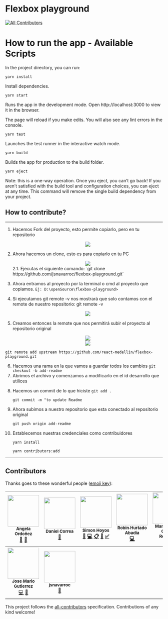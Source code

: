 # Flexbox playground

[![All Contributors](https://img.shields.io/badge/all_contributors-9-orange.svg?style=flat-square)](#contributors)

# How to run the app - Available Scripts

In the project directory, you can run:

```
yarn install
```

Install dependencies.

```
yarn start
```

Runs the app in the development mode.
Open http://localhost:3000 to view it in the browser.

The page will reload if you make edits.
You will also see any lint errors in the console.

```
yarn test
```

Launches the test runner in the interactive watch mode.

```
yarn build
```

Builds the app for production to the build folder.

```
yarn eject
```

Note: this is a one-way operation. Once you eject, you can’t go back!
If you aren’t satisfied with the build tool and configuration choices, you can eject at any time. This command will remove the single build dependency from your project.

## How to contribute?

---

1. Hacemos Fork del proyecto, esto permite copiarlo, pero en tu repositorio

   <center><img src="https://i.postimg.cc/1tjmDCgk/Screenshot_3.png"/></center>

2. Ahora hacemos un clone, esto es para copiarlo en tu PC

   <center><img src="https://i.postimg.cc/FKhHvJ5B/image.png"/></center>
   2.1.	Ejecutas el siguiente comando: 
    `git clone https://github.com/jsnavarroc/flexbox-playground.git`

3. Ahora entramos al proyecto por la terminal o cmd al proyecto que copiamos.
   `Ej: D:\openSource\flexbox-playground>`

4. Si ejecutamos git remote -v nos mostrará que solo contamos con el remote de nuestro repositorio:
   git remote -v

   <center><img src="https://i.postimg.cc/Tww2LMPj/image.png"/></center>

5. Creamos entonces la remote que nos permitirá subir el proyecto al repositorio original

   <center><img src="https://i.postimg.cc/SKVNxNmN/image.png"/></center>
   <center><img src="https://i.postimg.cc/1XV9BGwf/image.png"/></center>

`git remote add upstream https://github.com/react-medellin/flexbox-playground.git`

6. Hacemos una rama en la que vamos a guardar todos los cambios
   `git checkout -b add-readme`
7. Abrimos el archivo y comenzamos a modificarlo en el id desarrollo que utilices

8) Hacemos un commit de lo que hiciste
   `git add .`

   `git commit -m "to update Readme`

9) Ahora subimos a nuestro repositorio que esta conectado al repositorio original

   `git push origin add-readme`

10) Establecemos nuestras credenciales como contribuidores

    `yarn install`

    `yarn contributors:add`

---

## Contributors

Thanks goes to these wonderful people ([emoji key](https://github.com/kentcdodds/all-contributors#emoji-key)):

<!-- ALL-CONTRIBUTORS-LIST:START - Do not remove or modify this section -->
<!-- prettier-ignore -->
| [<img src="https://avatars3.githubusercontent.com/u/18565471?v=4" width="100px;"/><br /><sub><b>Angela Ordoñez</b></sub>](http://angelitaooo.github.io)<br />[📖](https://github.com/react-medellin/flexbox-playground/commits?author=angelitaooo "Documentation") [🔧](#tool-angelitaooo "Tools") | [<img src="https://avatars3.githubusercontent.com/u/8260962?v=4" width="100px;"/><br /><sub><b>Daniel Correa</b></sub>](https://danielcb29.github.io/)<br />[📖](https://github.com/react-medellin/flexbox-playground/commits?author=danielcb29 "Documentation") | [<img src="https://avatars1.githubusercontent.com/u/23706543?v=4" width="100px;"/><br /><sub><b>Simon Hoyos</b></sub>](https://www.linkedin.com/in/simonhoyos/)<br />[💬](#question-shmesa22 "Answering Questions") [💻](https://github.com/react-medellin/flexbox-playground/commits?author=shmesa22 "Code") [📋](#eventOrganizing-shmesa22 "Event Organizing") [👀](#review-shmesa22 "Reviewed Pull Requests") [✅](#tutorial-shmesa22 "Tutorials") | [<img src="https://avatars0.githubusercontent.com/u/19338528?v=4" width="100px;"/><br /><sub><b>Robin Hurtado Abadia</b></sub>](http://robinhurtado.surge.sh)<br />[💻](https://github.com/react-medellin/flexbox-playground/commits?author=robinHurtado "Code") | [<img src="https://avatars2.githubusercontent.com/u/16061815?v=4" width="100px;"/><br /><sub><b>Maria Camila Gomez Restrepo</b></sub>](http://www.camigomez.me/)<br />[📖](https://github.com/react-medellin/flexbox-playground/commits?author=camigomez35 "Documentation") | [<img src="https://avatars2.githubusercontent.com/u/33497419?v=4" width="100px;"/><br /><sub><b>William Gómez Ortega</b></sub>](http://www.williamgomez.me)<br />[🐛](https://github.com/react-medellin/flexbox-playground/issues?q=author%3Awilliamegomez "Bug reports") [💻](https://github.com/react-medellin/flexbox-playground/commits?author=williamegomez "Code") [📖](https://github.com/react-medellin/flexbox-playground/commits?author=williamegomez "Documentation") | [<img src="https://avatars2.githubusercontent.com/u/3844042?v=4" width="100px;"/><br /><sub><b>kritokrator</b></sub>](https://github.com/kritokrator)<br />[📖](https://github.com/react-medellin/flexbox-playground/commits?author=kritokrator "Documentation") |
| :---: | :---: | :---: | :---: | :---: | :---: | :---: |
| [<img src="https://avatars2.githubusercontent.com/u/27037672?v=4" width="100px;"/><br /><sub><b>Jose Mario Gutierrez</b></sub>](https://github.com/josemariogutierrez)<br />[💻](https://github.com/react-medellin/flexbox-playground/commits?author=josemariogutierrez "Code") [🎨](#design-josemariogutierrez "Design") | [<img src="https://avatars2.githubusercontent.com/u/28201235?v=4" width="100px;"/><br /><sub><b>jsnavarroc</b></sub>](https://github.com/jsnavarroc)<br />[📖](https://github.com/react-medellin/flexbox-playground/commits?author=jsnavarroc "Documentation") |

<!-- ALL-CONTRIBUTORS-LIST:END -->

This project follows the [all-contributors](https://github.com/kentcdodds/all-contributors) specification. Contributions of any kind welcome!
